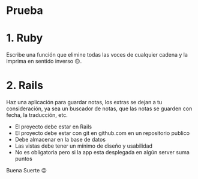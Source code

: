 # Prueba 

# 1. Ruby 
Escribe una función que elimine todas las voces de cualquier cadena y la imprima en sentido inverso 🙃.

# 2. Rails 

Haz una aplicación para guardar notas, los extras se dejan a tu consideración, ya sea un buscador de notas, que las notas se guarden con fecha, la traducción, etc.

- El proyecto debe estar en Rails
- El proyecto debe estar con git en github.com en un repositorio publico
- Debe almacenar en la base de datos
- Las vistas debe tener un mínimo de diseño y usabilidad
- No es obligatoria pero si la app esta desplegada en algún server suma puntos

Buena Suerte 😉
